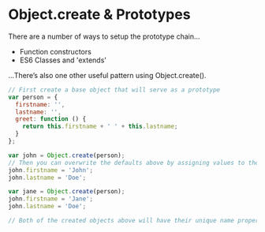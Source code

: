 # Object.create & Prototypes

There are a number of ways to setup the prototype chain...
* Function constructors
* ES6 Classes and 'extends'

...There’s also one other useful pattern using Object.create().

```javascript
// First create a base object that will serve as a prototype
var person = {
  firstname: '',
  lastname: '',
  greet: function () {
    return this.firstname + ' ' + this.lastname;
  }
};

var john = Object.create(person);
// Then you can overwrite the defaults above by assigning values to the same property names...
john.firstname = 'John';
john.lastname = 'Doe';

var jane = Object.create(person);
john.firstname = 'Jane';
john.lastname = 'Doe';

// Both of the created objects above will have their unique name properties; however, they also have access down the prototype chain to the 'greet' method.
```
